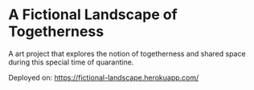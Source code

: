 # A Fictional Landscape of Togetherness

A art project that explores the notion of togetherness and shared space during this special time of quarantine.

Deployed on: https://fictional-landscape.herokuapp.com/
